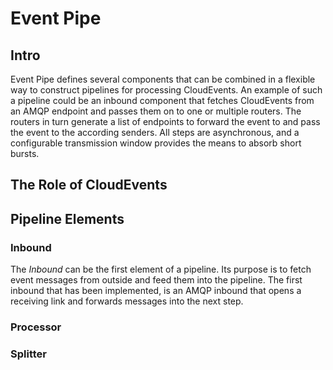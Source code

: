 # Event Pipe

## Intro
Event Pipe defines several components that can be combined in a flexible way
to construct pipelines for processing CloudEvents. An example of such a
pipeline could be an inbound component that fetches CloudEvents from an AMQP
endpoint and passes them on to one or multiple routers. The routers in turn
generate a list of endpoints to forward the event to and pass the event to
the according senders. All steps are asynchronous, and a configurable
transmission window provides the means to absorb short bursts.

## The Role of CloudEvents
 
## Pipeline Elements

### Inbound
The *Inbound* can be the first element of a pipeline. Its purpose is to fetch
event messages from outside and feed them into the pipeline. The first
inbound that has been implemented, is an AMQP inbound that opens a receiving
link and forwards messages into the next step.

### Processor

### Splitter
 

  
 
    